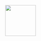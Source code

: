 <div id="header" align="center">
  <img src="[https://media.giphy.com/media/M9gbBd9nbDrOTu1Mqx/giphy.gif](https://media4.giphy.com/media/v1.Y2lkPTc5MGI3NjExOHlnNTB5YWdzZ2Y4NTZpbjc3NXRzNTdwb3dxNDRvYXFndXhlcHo4YyZlcD12MV9pbnRlcm5hbF9naWZfYnlfaWQmY3Q9Zw/Lny6Rw04nsOOc/giphy.gif)" width="100"/>
</div>
